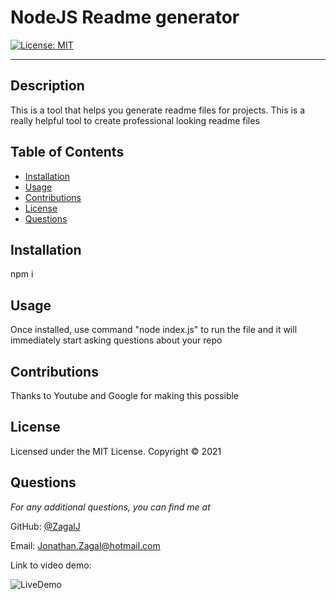 # NodeJS Readme generator

[![License: MIT](https://img.shields.io/badge/License-MIT-yellow.svg)](https://opensource.org/licenses/MIT)

---

## Description
This is a tool that helps you generate readme files for projects. This is a really helpful tool to create professional looking readme files

## Table of Contents
* [Installation](#installation)
* [Usage](#usage)
* [Contributions](#contributions)
* [License](#license)
* [Questions](#questions)

## Installation
npm i

## Usage
Once installed, use command "node index.js" to run the file and it will immediately start asking questions about your repo

## Contributions
Thanks to Youtube and Google for making this possible

## License 
Licensed under the MIT License. Copyright © 2021

## Questions
*For any additional questions, you can find me at* 

GitHub: [@ZagalJ](https://github.com/ZagalJ/)

Email: [Jonathan.Zagal@hotmail.com](mailto:Jonathan.Zagal@hotmail.com)

Link to video demo:

![LiveDemo](https://drive.google.com/file/d/1BO5OM6dH2nYSMexowHlPehvbpZQZmrKN/view?usp=sharing)
